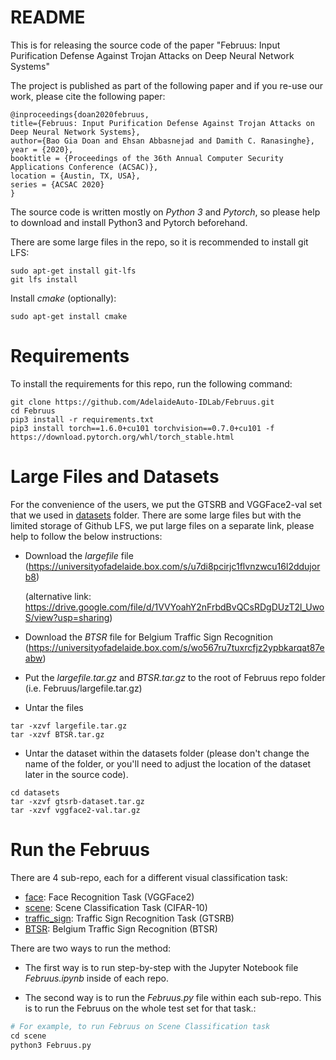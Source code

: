 # README 

This is for releasing the source code of the paper "Februus: Input Purification Defense Against Trojan Attacks on Deep Neural Network Systems" 

The project is published as part of the following paper and if you re-use our work, please cite the following paper:


```
@inproceedings{doan2020februus,
title={Februus: Input Purification Defense Against Trojan Attacks on Deep Neural Network Systems},
author={Bao Gia Doan and Ehsan Abbasnejad and Damith C. Ranasinghe},
year = {2020},
booktitle = {Proceedings of the 36th Annual Computer Security Applications Conference (ACSAC)},
location = {Austin, TX, USA},
series = {ACSAC 2020}
}
```


The source code is written mostly on *Python 3* and *Pytorch*, so please help to download and install Python3 and Pytorch beforehand.


There are some large files in the repo, so it is recommended to install git LFS: 
```
sudo apt-get install git-lfs
git lfs install
```

Install *cmake* (optionally):
```
sudo apt-get install cmake
```

# Requirements

To install the requirements for this repo, run the following command: 
```
git clone https://github.com/AdelaideAuto-IDLab/Februus.git
cd Februus
pip3 install -r requirements.txt
pip3 install torch==1.6.0+cu101 torchvision==0.7.0+cu101 -f https://download.pytorch.org/whl/torch_stable.html
```


# Large Files and Datasets

For the convenience of the users, we put the GTSRB and VGGFace2-val set that we used in [datasets](./datasets) folder. 
There are some large files but with the limited storage of Github LFS, we put large files on a separate link, please help to follow the below instructions: 


- Download the *largefile* file (https://universityofadelaide.box.com/s/u7di8pcirjc1flvnzwcu16l2ddujorb8)

  (alternative link: https://drive.google.com/file/d/1VVYoahY2nFrbdBvQCsRDgDUzT2l_UwoS/view?usp=sharing)

- Download the *BTSR* file for Belgium Traffic Sign Recognition (https://universityofadelaide.box.com/s/wo567ru7tuxrcfjz2ypbkarqat87eabw) 
  
- Put the *largefile.tar.gz*  and *BTSR.tar.gz* to the root of Februus repo folder (i.e. Februus/largefile.tar.gz)

- Untar the files
```
tar -xzvf largefile.tar.gz
tar -xzvf BTSR.tar.gz
```
- Untar the dataset within the datasets folder (please don't change the name of the folder, or you'll need to adjust the location of the dataset later in the source code).
```
cd datasets
tar -xzvf gtsrb-dataset.tar.gz
tar -xzvf vggface2-val.tar.gz
```

# Run the Februus

There are 4 sub-repo, each for a different visual classification task:
- [face](./face): Face Recognition Task (VGGFace2)
- [scene](./scene): Scene Classification Task (CIFAR-10)
- [traffic_sign](./traffic_sign): Traffic Sign Recognition Task (GTSRB)
- [BTSR](./BTSR): Belgium Traffic Sign Recognition (BTSR)

There are two ways to run the method:

- The first way is to run step-by-step with the Jupyter Notebook file *Februus.ipynb* inside of each repo. 


- The second way is to run the *Februus.py* file within each sub-repo. This is to run the Februus on the whole test set for that task.: 

```python
# For example, to run Februus on Scene Classification task
cd scene
python3 Februus.py
```
  




